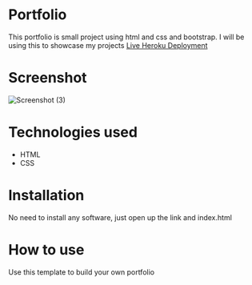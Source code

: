# Portfolio
This portfolio is small project using html and css and bootstrap. I will be using this to showcase my projects
[Live Heroku Deployment](https://calebportfolio2.herokuapp.com/)

# Screenshot
![Screenshot (3)](https://user-images.githubusercontent.com/93302710/142972845-a2798059-9e9b-45be-b49e-f67fdd4b044d.png)


# Technologies used
* HTML 
* CSS

# Installation 
No need to install any software, just open up the link and index.html

# How to use
Use this template to build your own portfolio
